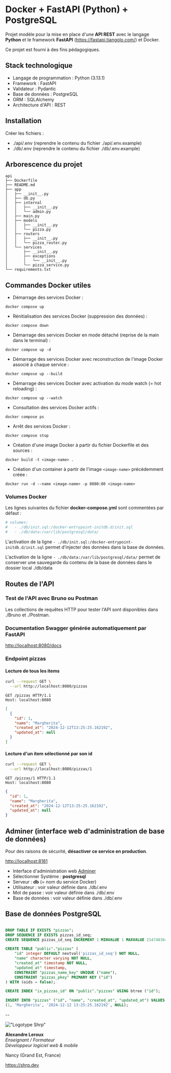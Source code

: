 # Docker + FastAPI (Python) + PostgreSQL

Projet modèle pour la mise en place d'une __API REST__ avec le langage __Python__ et le framework __FastAPI__ (<https://fastapi.tiangolo.com/>) et Docker.

Ce projet est fourni à des fins pédagogiques.

## Stack technologique

- Langage de programmation : Python (3.13.1)
- Framework : FastAPI
- Validateur : Pydantic
- Base de données : PostgreSQL
- ORM : SQLAlchemy
- Architecture d'API : REST

## Installation

Créer les fichiers :

- ./api/.env (reprendre le contenu du fichier ./api/.env.example)
- ./db/.env (reprendre le contenu du fichier ./db/.env.example)

## Arborescence du projet

```text
api
├── Dockerfile
├── README.md
├── app
│   ├── __init__.py
│   ├── db.py
│   ├── internal
│   │   ├── __init__.py
│   │   └── admin.py
│   ├── main.py
│   ├── models
│   │   ├── __init__.py
│   │   └── pizza.py
│   ├── routers
│   │   ├── __init__.py
│   │   └── pizza_router.py
│   └── services
│       ├── __init__.py
│       ├── exceptions
│       │   └── __init__.py
│       └── pizza_service.py
└── requirements.txt
```

## Commandes Docker utiles

- Démarrage des services Docker :

`docker compose up`

- Rénitialisation des services Docker (suppression des données) :

`docker compose down`

- Démarrage des services Docker en mode détaché (reprise de la main dans le terminal) :

`docker compose up -d`

- Démarrage des services Docker avec reconstruction de l'image Docker associé à chaque service :

`docker compose up --build`

- Démarrage des services Docker avec activation du mode watch (= hot reloading) :

`docker compose up --watch`

- Consultation des services Docker actifs :

`docker compose ps`

- Arrêt des services Docker :

`docker compose stop`

- Création d'une image Docker à partir du fichier Dockerfile et des sources :

`docker build -t <image-name> .`

- Création d'un container à partir de l'image `<image-name>` précédemment créée :

`docker run -d --name <image-name> -p 8080:80 <image-name>`

### Volumes Docker

Les lignes suivantes du fichier __docker-compose.yml__ sont commentées par défaut :

```YAML
# volumes:
#   - ./db/init.sql:/docker-entrypoint-initdb.d/init.sql
#   - ./db/data:/var/lib/postgresql/data/
```

L'activation de la ligne `- ./db/init.sql:/docker-entrypoint-initdb.d/init.sql` permet d'injecter des données dans la base de données.

L'activation de la ligne `- ./db/data:/var/lib/postgresql/data/` permet de conserver une sauvegarde du contenu de la base de données dans le dossier local ./db/data

## Routes de l'API

### Test de l'API avec Bruno ou Postman

Les collections de requêtes HTTP pour tester l'API sont disponibles dans ./Bruno et ./Postman.

### Documentation Swagger générée automatiquement par FastAPI

<http://localhost:8080/docs>

### Endpoint pizzas

#### Lecture de tous les items

```sh
curl --request GET \
  --url http://localhost:8080/pizzas
```

```http
GET /pizzas HTTP/1.1
Host: localhost:8080
```

```json
[
  {
    "id": 1,
    "name": "Margherita",
    "created_at": "2024-12-12T13:25:25.162192",
    "updated_at": null
  }
]
```

#### Lecture d'un item sélectionné par son id

```sh
curl --request GET \
  --url http://localhost:8080/pizzas/1
```

```http
GET /pizzas/1 HTTP/1.1
Host: localhost:8080
```

```json
{
  "id": 1,
  "name": "Margherita",
  "created_at": "2024-12-12T13:25:25.162192",
  "updated_at": null
}
```

## Adminer (interface web d'administration de base de données)

Pour des raisons de sécurité, __désactiver ce service en production__.

<http://localhost:8181>

- Interface d'administration web [Adminer](http://localhost:8181/?pgsql=db&username=pizzas&db=pizzas&ns=public)
- Sélectionner Système : __postgresql__
- Serveur : __db__ (= nom du service Docker)
- Utilisateur : voir valeur définie dans ./db/.env
- Mot de passe : voir valeur définie dans ./db/.env
- Base de données : voir valeur définie dans ./db/.env

## Base de données PostgreSQL

```SQL

DROP TABLE IF EXISTS "pizzas";
DROP SEQUENCE IF EXISTS pizzas_id_seq;
CREATE SEQUENCE pizzas_id_seq INCREMENT 1 MINVALUE 1 MAXVALUE 2147483647 CACHE 1;

CREATE TABLE "public"."pizzas" (
    "id" integer DEFAULT nextval('pizzas_id_seq') NOT NULL,
    "name" character varying NOT NULL,
    "created_at" timestamp NOT NULL,
    "updated_at" timestamp,
    CONSTRAINT "pizzas_name_key" UNIQUE ("name"),
    CONSTRAINT "pizzas_pkey" PRIMARY KEY ("id")
) WITH (oids = false);

CREATE INDEX "ix_pizzas_id" ON "public"."pizzas" USING btree ("id");

INSERT INTO "pizzas" ("id", "name", "created_at", "updated_at") VALUES
(1, 'Margherita', '2024-12-12 13:25:25.162192', NULL);
```

--

!["Logotype Shrp"](https://sherpa.one/images/sherpa-logotype.png)

__Alexandre Leroux__  
_Enseignant / Formateur_  
_Développeur logiciel web & mobile_

Nancy (Grand Est, France)

<https://shrp.dev>
